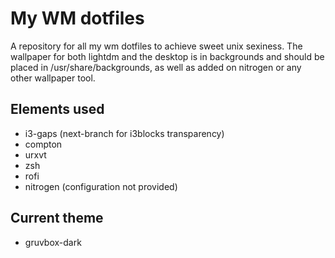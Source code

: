 # My WM dotfiles

A repository for all my wm dotfiles to achieve sweet unix sexiness. The wallpaper for both lightdm and the desktop is in backgrounds and should be placed in /usr/share/backgrounds, as well as added on nitrogen or any other wallpaper tool.

## Elements used
  * i3-gaps (next-branch for i3blocks transparency)
  * compton
  * urxvt
  * zsh
  * rofi
  * nitrogen (configuration not provided)

## Current theme
  * gruvbox-dark
